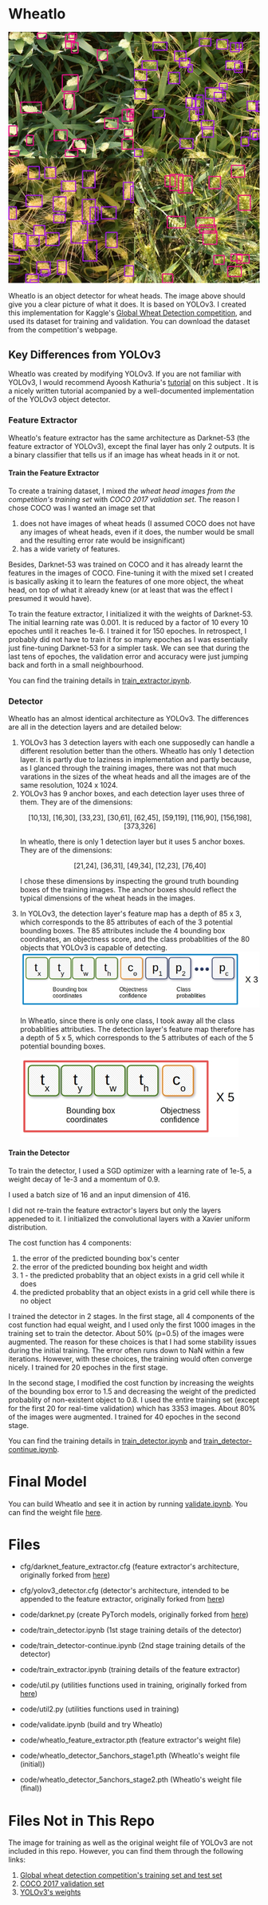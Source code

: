 # Wheatlo

<img src="/images/An-object-detector-for-wheat-heads.png" alt="Wheat heads detected by Wheatlo" class="center">

Wheatlo is an object detector for wheat heads. The image above should give you a clear picture of what it does. It is based on YOLOv3. I created this implementation for Kaggle's [Global Wheat Detection competition](https://www.kaggle.com/c/global-wheat-detection/overview), and used its dataset for training and validation. You can download the dataset from the competition's webpage.

## Key Differences from YOLOv3
Wheatlo was created by modifying YOLOv3. If you are not familiar with YOLOv3, I would recommend Ayoosh Kathuria's [tutorial](https://blog.paperspace.com/how-to-implement-a-yolo-object-detector-in-pytorch/) on this subject . It is a nicely written tutorial acompanied by a well-documented implementation of the YOLOv3 object detector.

### Feature Extractor
Wheatlo's feature extractor has the same architecture as Darknet-53 (the feature extractor of YOLOv3), except the final layer has only 2 outputs. It is a binary classifier that tells us if an image has wheat heads in it or not.

#### Train the Feature Extractor
To create a training dataset, I mixed *the wheat head images from the competition's training set* with *COCO 2017 validation set*. The reason I chose COCO was I wanted an image set that
1. does not have images of wheat heads (I assumed COCO does not have any images of wheat heads, even if it does, the number would be small and the resulting error rate would be insignificant)
2. has a wide variety of features.

Besides, Darknet-53 was trained on COCO and it has already learnt the features in the images of COCO. Fine-tuning it with the mixed set I created is basically asking it to learn the features of one more object, the wheat head, on top of what it already knew (or at least that was the effect I presumed it would have).

To train the feature extractor, I initialized it with the weights of Darknet-53. The initial learning rate was 0.001. It is reduced by a factor of 10 every 10 epoches until it reaches 1e-6. I trained  it for 150 epoches. In retrospect, I probably did not have to train it for so many epoches as I was essentially just fine-tuning Darknet-53 for a simpler task. We can see that during the last tens of epoches, the validation error and accuracy were just jumping back and forth in a small neighbourhood.

You can find the training details in [train_extractor.ipynb](/code/train_extractor.ipynb).

### Detector
Wheatlo has an almost identical architecture as YOLOv3. The differences are all in the detection layers and are detailed below:

<ol>
<li>YOLOv3 has 3 detection layers with each one supposedly can handle a different resolution better than the others. Wheatlo has only 1 detection layer. It is partly due to laziness in implementation and partly because, as I glanced through the training images, there was not that much varations in the sizes of the wheat heads and all the images are of the same resolution, 1024 x 1024.
</li>

<li>YOLOv3 has 9 anchor boxes, and each detection layer uses three of them. They are of the dimensions:

<p align="center">[10,13],  [16,30],  [33,23],  [30,61],  [62,45],  [59,119],  [116,90],  [156,198],  [373,326]</p>
In wheatlo, there is only 1 detection layer but it uses 5 anchor boxes. They are of the dimensions:

<p align="center">[21,24],  [36,31], [49,34],  [12,23], [76,40]</p>

I chose these dimensions by inspecting the ground truth bounding boxes of the training images. The anchor boxes should reflect the typical dimensions of the wheat heads in the images.
</li>
<li>In YOLOv3, the detection layer's feature map has a depth of 85 x 3, which corresponds to the 85 attributes of each of the 3 potential bounding boxes. The 85 attributes include the 4 bounding box coordinates, an objectness score, and the class probablities of the 80 objects that YOLOv3 is capable of detecting.

<img src="/images/yolov3_feature_map.jpg" alt="YOLOv3 Feature maps attributes" class="center">

In Wheatlo, since there is only one class, I took away all the class probablities attributies. The detection layer's feature map therefore has a depth of 5 x 5, which corresponds to the 5 attributes of each of the 5 potential bounding boxes.

<img src="/images/wheatlo_feature_map.jpg" alt="Wheatlo Feature maps attributes" class="center">
</li>
</ol>

#### Train the Detector

To train the detector, I used a SGD optimizer with a learning rate of 1e-5, a weight decay of 1e-3 and a momentum of 0.9.

I used a batch size of 16 and an input dimension of 416.

I did not re-train the feature extractor's layers but only the layers appeneded to it. I initialized the convolutional layers with a Xavier uniform distribution.

The cost function has 4 components:

1. the error of the predicted bounding box's center
2. the error of the predicted bounding box height and width
3. 1 - the predicted probablity that an object exists in a grid cell while it does
4. the predicted probablity that an object exists in a grid cell while there is no object

I trained the detector in 2 stages. In the first stage, all 4 components of the cost function had equal weight, and I used only the first 1000 images in the training set to train the detector. About 50% (p=0.5) of the images were augmented. The reason for these choices is that I had some stability issues during the initial training. The error often runs down to NaN within a few iterations. However, with these choices, the training would often converge nicely. I trained for 20 epoches in the first stage.

In the second stage, I modified the cost function by increasing the weights of the bounding box error to 1.5 and decreasing the weight of the predicted probablity of non-existent object to 0.8. I used the entire training set (except for the first 20 for real-time validation) which has 3353 images. About 80% of the images were augmented. I trained for 40 epoches in the second stage.

You can find the training details in [train_detector.ipynb](/code/train_detector.ipynb) and [train_detector-continue.ipynb](/code/train_extractor-continue.ipynb).

# Final Model
You can build Wheatlo and see it in action by running [validate.ipynb](/code/validate.ipynb). 
You can find the weight file [here](/code/wheatlo_detector_5anchors_stage2.pth).

# Files
- cfg/darknet_feature_extractor.cfg (feature extractor's architecture, originally forked from [here](https://github.com/pjreddie/darknet/blob/master/cfg/yolov3.cfg))
- cfg/yolov3_detector.cfg  (detector's architecture, intended to be appended to the feature extractor, originally forked from [here](https://github.com/pjreddie/darknet/blob/master/cfg/yolov3.cfg))


- code/darknet.py (create PyTorch models, originally forked from [here](https://github.com/ayooshkathuria/YOLO_v3_tutorial_from_scratch))
- code/train_detector.ipynb (1st stage training details of the detector)
- code/train_detector-continue.ipynb (2nd stage training details of the detector)
- code/train_extractor.ipynb (training details of the feature extractor)
- code/util.py (utilities functions used in training, originally forked from [here](https://github.com/ayooshkathuria/YOLO_v3_tutorial_from_scratch))
- code/util2.py (utilities functions used in training)
- code/validate.ipynb (build and try Wheatlo)


- code/wheatlo_feature_extractor.pth (feature extractor's weight file)
- code/wheatlo_detector_5anchors_stage1.pth (Wheatlo's weight file (initial))
- code/wheatlo_detector_5anchors_stage2.pth (Wheatlo's weight file (final))

# Files Not in This Repo
The image for training as well as the original weight file of YOLOv3 are not included in this repo. However, you can find them through the following links:

1. [Global wheat detection competition's training set and test set](https://www.kaggle.com/c/global-wheat-detection/overview)
2. [COCO 2017 validation set](https://cocodataset.org/#download)
3. [YOLOv3's weights](https://pjreddie.com/media/files/yolov3.weights)
